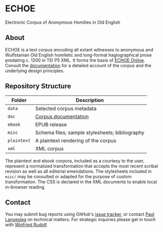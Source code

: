 # ECHOE

Electronic Corpus of Anonymous Homilies in Old English

## About

ECHOE is a text corpus encoding all extant witnesses to anonymous and Wulfstanian Old English homiletic and long-format hagiographical prose predating c. 1200 in TEI P5 XML. It forms the basis of [ECHOE Online](https://echoe.uni-goettingen.de). Consult the [documentation](doc/documentation.pdf) for a detailed account of the corpus and the underlying design principles.

## Repository Structure

| Folder      |	Description						   							               |
| ----------- |	-------------------------------------------------------------------------- |
| `data`      |	Selected corpus metadata											       |
| `doc`	      |	[Corpus documentation](doc/documentation.pdf)			           	       |
| `ebook`     |	EPUB release							   						           |
| `misc`      |	Schema files; sample stylesheets; bibliography							   |
| `plaintext` |	A plaintext rendering of the corpus					                       |
| `xml`	      |	XML corpus							                                       |

The plaintext and ebook corpora, included as a courtesy to the user, represent a normalized transformation that accepts the most recent scribal revision as well as all editorial emendations. The stylesheets included in `misc/` may be consulted or adapted for the purpose of custom transformation. The CSS is declared in the XML documents to enable local in-browser reading.

## Contact

You may submit bug reports using GitHub's [issue tracker](https://github.com/ECHOEProject/echoe/issues), or contact [Paul Langeslag](mailto:planges@uni-goettingen.de) on technical matters. For strategic inquiries please get in touch with [Winfried Rudolf](mailto:winfried.rudolf@phil.uni-goettingen.de).
